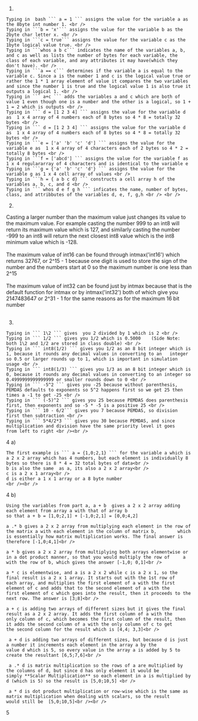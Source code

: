 1.

    Typing in  bash ``` a = 1 ``` assigns the value for the variable a as the 8byte int number 1. <br />
    Typing in ```b = 'x'``` assigns the value for the variable b as the 2byte char letter x. <br />
    Typing in ```c = true``` assigns the value for the variable c as the 1byte logical value true. <br />
    Typing in ```whos a b c``` indicates the name of the variables a, b, and c as well as lists the number of bytes for each variable, the class of each variable, and any attributes it may have(which they don't have). <br />
    Typing in ```a == c``` determines if the variable a is equal to the variable c. Since a is the number 1 and c is the logical value true or rather the 1 * 1 array element of value it compares the two variables and since the number 1 is true and the logical value 1 is also true it outputs a logical 1. <br />
    Typing in ``` a+c ``` adds the variables a and c which are both of value 1 even though one is a number and the other is a logical, so 1 + 1 = 2 which is outputs <br />
    Typing in ``` d = [1 2 3 4] ``` assigns the value for the variable d as  1 x 4 array of 4 numbers each of 8 bytes so 4 * 8 = totally 32 bytes <br />
    Typing in ``` d = [1 2 3 4] ``` assigns the value for the variable d as  1 x 4 array of 4 numbers each of 8 bytes so 4 * 8 = totally 32 bytes <br />
    Typing in ```e = ['a' 'b' 'c' 'd'] ``` assigns the value for the variable e as  1 x 4 array of 4 characters each of 2 bytes so 4 * 2 = totally 8 bytes <br />
    Typing in ```f = ['abcd'] ``` assigns the value for the variable f as 1 x 4 regulararray of 4 characters and is identical to the variable e
    Typing in ```g = {'a' 'b' 'c' 'd'} ``` assigns the value for the variable g as 1 x 4 cell array of values <br />
    Typing in ```h = { a b c d} ``` constructs a cell array h of the variables a, b, c, and d <br />
    Typing in ``` whos d e f g h ``` inficates the name, number of bytes, class, and attribbutes of the variables d, e, f, g,h <br /> <br />

2.
Casting a larger number than the maximum value just changes its value to the maximum value. For example casting the number 999  to an int8 will return its maximum value which is 127, and similarly casting the number -999 to an int8 will return the next closest int8 value which is the int8 minimum value which is -128. <br /> <br />
The maximum value of int16 can be found through intmax('int16') which returns 32767, or 2^15 - 1 because one digit is used to store  the sign of the number and the numbers start at 0 so the maximum number is one less than 2^15 <br /> <br />
The maximum value of int32 can be found just by intmax because that is the default function for intmax or by intmax('int32') both of which give you 2147483647 or 2^31 - 1 for the same reasons as for the maximum 16 bit number  <br /> <br />

3.

    Typing in ``` 1\2 ``` gives  you 2 divided by 1 which is 2 <br />
    Typing in ``` 1/2 ``` gives you 1/2 which is 0.5000    (Side Note: both 1\2 and 1/2 are stored in class double) <br />
    Typing in ``` int8(1/2) ``` gives you 1/2 as an 8 bit integer which is 1, because it rounds any decimal values in converting to an   integer so 0.5 or larger rounds up to 1, which is important in simulation usage <br />
    Typing in ``` int8(1/3) ``` gives you 1/3 as an 8 bit integer which is 0, because it rounds any decimal values in converting to an integer so 0.4999999999999999 or smaller rounds down to 0 <br />
    Typing in ``` -5^2 ``` gives you -25 because without parenthesis, PEMDAS defaults to exponents so 5^2 happens first so we get 25 then times a -1 to get -25 <br />
    Typing in ``` (-5)^2 ``` gives you 25 because PEMDAS does parenthesis first, then exponents and so -5 * -5 is a positive 25 <br />
    Typing in ``` 10 - 6/2``` gives you 7 because PEMDAS, so division first then subtraction <br />
    Typing in ``` 5*4/2*3 ``` gives you 30 because PEMDAS, and since multiplication and division have the same priority level it goes   from left to right <br /><br />

4 a)

    The first example is ``` a = {1,0;2,1} ``` for the variable a which is a 2 x 2 array which has 4 numbers, but each element is individually 8 bytes so there is 8 * 4 = 32 total bytes of data<br />
    b is also the same  as a, its also a 2 x 2 array<br />
    c is a 2 x 1 array<br />
    d is either a 1 x 1 array or a 8 byte number
    <br /><br />

4 b)

    Using the variables from part a, a + b  gives a 2 x 2 array adding each element from array a with that of array b
    so that a + b = [1,0;2,1] + [-1,0;2,1] = [0,0;4,2]

    a .* b gives a 2 x 2 array from multiplying each element in the row of the matrix a with each element in the column of matrix b,        which is essentially how matrix multiplication works. The final answer is therefore [-1,0;4,1]<br />
     
    a * b gives a 2 x 2 array from multiplying both arrays elementwise or in a dot product manner, so that you would multiply the row of     a with the row of b, which gives the answer [-1,0; 0,1]<br />
     
    a * c is elementwise, and a is a 2 x 2 while c is a 2 x 1, so the final result is a 2 x 1 array. It starts out with the 1st row of       each array, and multiplies the first element of a with the first element of c and adds that to the second element of a with the         first element of c which goes into the result, then it proceeds to the next row. The answer is [3;8]<br />
     
    a + c is adding two arrays of different sizes but it gives the final result as a 2 x 2 array. It adds the first column of a with the     only column of c, which becomes the first column of the result, then it adds the second column of a with the only column of c to get     the second column for the result which is [4,4; 3,3]<br />
     
     a + d is adding two arrays of different sizes, but because d is just a number it increments each element in the array a by the         value d which is 5, so every value in the array a is added by 5 to create the resultant [6,5;7,6]<br />
     
     a .* d is matrix multiplication so the rows of a are multiplied by the columns of d, but since d has only element it would be          simply **Scalar Multiplication** so each element in a is multiplied by d (which is 5) so the result is [5,0;10,5] <br />
     
     a * d is dot product multiplication or row-wise which is the same as matrix multiplication when dealing with scalars, so the result    would still be  [5,0;10,5]<br /><br />
     
5
     
   
     
     







